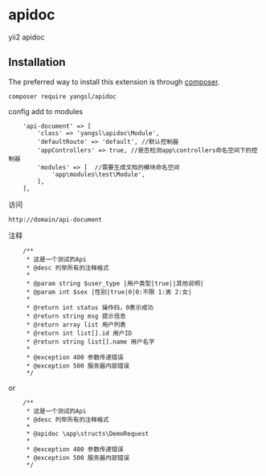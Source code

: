 # apidoc
yii2 apidoc

Installation
------------

The preferred way to install this extension is through [composer](http://getcomposer.org/download/).


```
composer require yangsl/apidoc

```
config add to modules
```
    'api-document' => [
        'class' => 'yangsl\apidoc\Module',
        'defaultRoute' => 'default', //默认控制器
        'appControllers' => true, //是否检测app\controllers命名空间下的控制器
        'modules' => [  //需要生成文档的模块命名空间
            'app\modules\test\Module',
        ],
    ],
```

访问
```
http://domain/api-document

```
注释
```
    /**
     * 这是一个测试的Api
     * @desc 列举所有的注释格式
     *
     * @param string $user_type |用户类型|true||其他说明|
     * @param int $sex |性别|true|0|0:不限 1:男 2:女|
     *
     * @return int status 操作码，0表示成功
     * @return string msg 提示信息
     * @return array list 用户列表
     * @return int list[].id 用户ID
     * @return string list[].name 用户名字
     *
     * @exception 400 参数传递错误
     * @exception 500 服务器内部错误
     */
```
or

```
    /**
     * 这是一个测试的Api
     * @desc 列举所有的注释格式
     *
     * @apidoc \app\structs\DemoRequest
     *
     * @exception 400 参数传递错误
     * @exception 500 服务器内部错误
     */
```